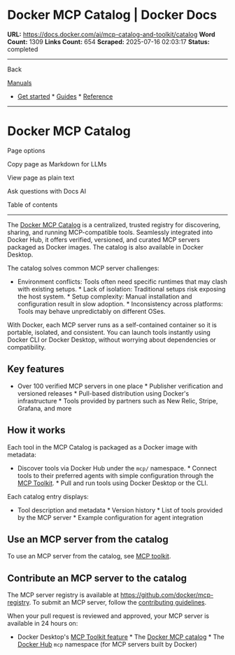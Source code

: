 # Docker MCP Catalog | Docker Docs

**URL:** https://docs.docker.com/ai/mcp-catalog-and-toolkit/catalog
**Word Count:** 1309
**Links Count:** 654
**Scraped:** 2025-07-16 02:03:17
**Status:** completed

---

Back

[Manuals](https://docs.docker.com/manuals/)

  * [Get started](https://docs.docker.com/get-started/)   * [Guides](https://docs.docker.com/guides/)   * [Reference](https://docs.docker.com/reference/)

* * *

# Docker MCP Catalog

Page options

Copy page as Markdown for LLMs

View page as plain text

Ask questions with Docs AI

Table of contents

* * *

The [Docker MCP Catalog](https://hub.docker.com/mcp) is a centralized, trusted registry for discovering, sharing, and running MCP-compatible tools. Seamlessly integrated into Docker Hub, it offers verified, versioned, and curated MCP servers packaged as Docker images. The catalog is also available in Docker Desktop.

The catalog solves common MCP server challenges:

  * Environment conflicts: Tools often need specific runtimes that may clash with existing setups.   * Lack of isolation: Traditional setups risk exposing the host system.   * Setup complexity: Manual installation and configuration result in slow adoption.   * Inconsistency across platforms: Tools may behave unpredictably on different OSes.

With Docker, each MCP server runs as a self-contained container so it is portable, isolated, and consistent. You can launch tools instantly using Docker CLI or Docker Desktop, without worrying about dependencies or compatibility.

## Key features

  * Over 100 verified MCP servers in one place   * Publisher verification and versioned releases   * Pull-based distribution using Docker's infrastructure   * Tools provided by partners such as New Relic, Stripe, Grafana, and more

## How it works

Each tool in the MCP Catalog is packaged as a Docker image with metadata:

  * Discover tools via Docker Hub under the `mcp/` namespace.   * Connect tools to their preferred agents with simple configuration through the [MCP Toolkit](https://docs.docker.com/ai/mcp-catalog-and-toolkit/toolkit/).   * Pull and run tools using Docker Desktop or the CLI.

Each catalog entry displays:

  * Tool description and metadata   * Version history   * List of tools provided by the MCP server   * Example configuration for agent integration

## Use an MCP server from the catalog

To use an MCP server from the catalog, see [MCP toolkit](https://docs.docker.com/ai/mcp-catalog-and-toolkit/toolkit/).

## Contribute an MCP server to the catalog

The MCP server registry is available at <https://github.com/docker/mcp-registry>. To submit an MCP server, follow the [contributing guidelines](https://github.com/docker/mcp-registry/blob/main/CONTRIBUTING.md).

When your pull request is reviewed and approved, your MCP server is available in 24 hours on:

  * Docker Desktop's [MCP Toolkit feature](https://docs.docker.com/ai/mcp-catalog-and-toolkit/toolkit/)   * The [Docker MCP catalog](https://hub.docker.com/mcp)   * The [Docker Hub](https://hub.docker.com/u/mcp) `mcp` namespace \(for MCP servers built by Docker\)